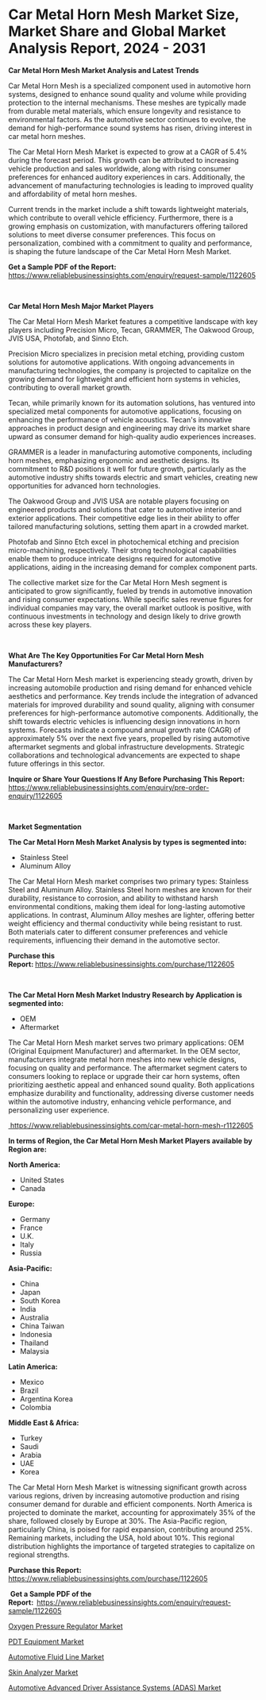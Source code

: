 <p><h1>Car Metal Horn Mesh Market Size, Market Share and Global Market Analysis Report, 2024 - 2031</h1></p><p><strong>Car Metal Horn Mesh Market Analysis and Latest Trends</strong></p>
<p><p>Car Metal Horn Mesh is a specialized component used in automotive horn systems, designed to enhance sound quality and volume while providing protection to the internal mechanisms. These meshes are typically made from durable metal materials, which ensure longevity and resistance to environmental factors. As the automotive sector continues to evolve, the demand for high-performance sound systems has risen, driving interest in car metal horn meshes.</p><p>The Car Metal Horn Mesh Market is expected to grow at a CAGR of 5.4% during the forecast period. This growth can be attributed to increasing vehicle production and sales worldwide, along with rising consumer preferences for enhanced auditory experiences in cars. Additionally, the advancement of manufacturing technologies is leading to improved quality and affordability of metal horn meshes. </p><p>Current trends in the market include a shift towards lightweight materials, which contribute to overall vehicle efficiency. Furthermore, there is a growing emphasis on customization, with manufacturers offering tailored solutions to meet diverse consumer preferences. This focus on personalization, combined with a commitment to quality and performance, is shaping the future landscape of the Car Metal Horn Mesh Market.</p></p>
<p><strong>Get a Sample PDF of the Report:&nbsp;</strong> <a href="https://www.reliablebusinessinsights.com/enquiry/request-sample/1122605?utm_campaign=1091&utm_medium=2&utm_source=Github&utm_content=ia&utm_term=04112024&utm_id=car-metal-horn-mesh">https://www.reliablebusinessinsights.com/enquiry/request-sample/1122605</a></p>
<p>&nbsp;</p>
<p><strong>Car Metal Horn Mesh Major Market Players</strong></p>
<p><p>The Car Metal Horn Mesh Market features a competitive landscape with key players including Precision Micro, Tecan, GRAMMER, The Oakwood Group, JVIS USA, Photofab, and Sinno Etch. </p><p>Precision Micro specializes in precision metal etching, providing custom solutions for automotive applications. With ongoing advancements in manufacturing technologies, the company is projected to capitalize on the growing demand for lightweight and efficient horn systems in vehicles, contributing to overall market growth.</p><p>Tecan, while primarily known for its automation solutions, has ventured into specialized metal components for automotive applications, focusing on enhancing the performance of vehicle acoustics. Tecan's innovative approaches in product design and engineering may drive its market share upward as consumer demand for high-quality audio experiences increases.</p><p>GRAMMER is a leader in manufacturing automotive components, including horn meshes, emphasizing ergonomic and aesthetic designs. Its commitment to R&D positions it well for future growth, particularly as the automotive industry shifts towards electric and smart vehicles, creating new opportunities for advanced horn technologies.</p><p>The Oakwood Group and JVIS USA are notable players focusing on engineered products and solutions that cater to automotive interior and exterior applications. Their competitive edge lies in their ability to offer tailored manufacturing solutions, setting them apart in a crowded market.</p><p>Photofab and Sinno Etch excel in photochemical etching and precision micro-machining, respectively. Their strong technological capabilities enable them to produce intricate designs required for automotive applications, aiding in the increasing demand for complex component parts.</p><p>The collective market size for the Car Metal Horn Mesh segment is anticipated to grow significantly, fueled by trends in automotive innovation and rising consumer expectations. While specific sales revenue figures for individual companies may vary, the overall market outlook is positive, with continuous investments in technology and design likely to drive growth across these key players.</p></p>
<p>&nbsp;</p>
<p><strong>What Are The Key Opportunities For Car Metal Horn Mesh Manufacturers?</strong></p>
<p><p>The Car Metal Horn Mesh market is experiencing steady growth, driven by increasing automobile production and rising demand for enhanced vehicle aesthetics and performance. Key trends include the integration of advanced materials for improved durability and sound quality, aligning with consumer preferences for high-performance automotive components. Additionally, the shift towards electric vehicles is influencing design innovations in horn systems. Forecasts indicate a compound annual growth rate (CAGR) of approximately 5% over the next five years, propelled by rising automotive aftermarket segments and global infrastructure developments. Strategic collaborations and technological advancements are expected to shape future offerings in this sector.</p></p>
<p><strong>Inquire or Share Your Questions If Any Before Purchasing This Report:</strong> <a href="https://www.reliablebusinessinsights.com/enquiry/pre-order-enquiry/1122605?utm_campaign=1091&utm_medium=2&utm_source=Github&utm_content=ia&utm_term=04112024&utm_id=car-metal-horn-mesh">https://www.reliablebusinessinsights.com/enquiry/pre-order-enquiry/1122605</a></p>
<p>&nbsp;</p>
<p><strong>Market Segmentation</strong></p>
<p><strong>The Car Metal Horn Mesh Market Analysis by types is segmented into:</strong></p>
<p><ul><li>Stainless Steel</li><li>Aluminum Alloy</li></ul></p>
<p><p>The Car Metal Horn Mesh market comprises two primary types: Stainless Steel and Aluminum Alloy. Stainless Steel horn meshes are known for their durability, resistance to corrosion, and ability to withstand harsh environmental conditions, making them ideal for long-lasting automotive applications. In contrast, Aluminum Alloy meshes are lighter, offering better weight efficiency and thermal conductivity while being resistant to rust. Both materials cater to different consumer preferences and vehicle requirements, influencing their demand in the automotive sector.</p></p>
<p><strong>Purchase this Report:&nbsp;</strong><a href="https://www.reliablebusinessinsights.com/purchase/1122605?utm_campaign=1091&utm_medium=2&utm_source=Github&utm_content=ia&utm_term=04112024&utm_id=car-metal-horn-mesh">https://www.reliablebusinessinsights.com/purchase/1122605</a></p>
<p>&nbsp;</p>
<p><strong>The Car Metal Horn Mesh Market Industry Research by Application is segmented into:</strong></p>
<p><ul><li>OEM</li><li>Aftermarket</li></ul></p>
<p><p>The Car Metal Horn Mesh market serves two primary applications: OEM (Original Equipment Manufacturer) and aftermarket. In the OEM sector, manufacturers integrate metal horn meshes into new vehicle designs, focusing on quality and performance. The aftermarket segment caters to consumers looking to replace or upgrade their car horn systems, often prioritizing aesthetic appeal and enhanced sound quality. Both applications emphasize durability and functionality, addressing diverse customer needs within the automotive industry, enhancing vehicle performance, and personalizing user experience.</p></p>
<p><a href="https://www.reliablebusinessinsights.com/car-metal-horn-mesh-r1122605?utm_campaign=1091&utm_medium=2&utm_source=Github&utm_content=ia&utm_term=04112024&utm_id=car-metal-horn-mesh">&nbsp;https://www.reliablebusinessinsights.com/car-metal-horn-mesh-r1122605</a></p>
<p><strong>In terms of Region, the Car Metal Horn Mesh Market Players available by Region are:</strong></p>
<p>
    <p> <strong> North America: </strong>
        <ul>
            <li>United States</li>
            <li>Canada</li>
        </ul>
        </p> 
    <p> <strong> Europe: </strong>
        <ul>
            <li>Germany</li>
            <li>France</li>
            <li>U.K.</li>
            <li>Italy</li>
            <li>Russia</li>
        </ul>
        </p> 
    <p> <strong> Asia-Pacific: </strong>
        <ul>
            <li>China</li>
            <li>Japan</li>
            <li>South Korea</li>
            <li>India</li>
            <li>Australia</li>
            <li>China Taiwan</li>
            <li>Indonesia</li>
            <li>Thailand</li>
            <li>Malaysia</li>
        </ul>
        </p> 
    <p> <strong> Latin America: </strong>
        <ul>
            <li>Mexico</li>
            <li>Brazil</li>
            <li>Argentina Korea</li>
            <li>Colombia</li>
        </ul>
        </p> 
    <p> <strong> Middle East & Africa: </strong>
        <ul>
            <li>Turkey</li>
            <li>Saudi</li>
            <li>Arabia</li>
            <li>UAE</li>
            <li>Korea</li>
        </ul>
    </p>
    </p>
<p><p>The Car Metal Horn Mesh Market is witnessing significant growth across various regions, driven by increasing automotive production and rising consumer demand for durable and efficient components. North America is projected to dominate the market, accounting for approximately 35% of the share, followed closely by Europe at 30%. The Asia-Pacific region, particularly China, is poised for rapid expansion, contributing around 25%. Remaining markets, including the USA, hold about 10%. This regional distribution highlights the importance of targeted strategies to capitalize on regional strengths.</p></p>
<p><strong>Purchase this Report: </strong><a href="https://www.reliablebusinessinsights.com/purchase/1122605?utm_campaign=1091&utm_medium=2&utm_source=Github&utm_content=ia&utm_term=04112024&utm_id=car-metal-horn-mesh">https://www.reliablebusinessinsights.com/purchase/1122605</a></p>
<p>&nbsp;<strong>Get a Sample PDF of the Report:&nbsp;&nbsp;</strong><a href="https://www.reliablebusinessinsights.com/enquiry/request-sample/1122605?utm_campaign=1091&utm_medium=2&utm_source=Github&utm_content=ia&utm_term=04112024&utm_id=car-metal-horn-mesh">https://www.reliablebusinessinsights.com/enquiry/request-sample/1122605</a></p>
<p><strong></strong></p>
<p><p><a href="https://issuu.com/reportprime-2/docs/oxygen-pressure-regulator-market-si_e8dda856e79c15?utm_campaign=1091&utm_medium=2&utm_source=Github&utm_content=ia&utm_term=04112024&utm_id=car-metal-horn-mesh">Oxygen Pressure Regulator Market</a></p><p><a href="https://issuu.com/reportprime-2/docs/pdt-equipment-market-size-2030.pptx_65e6cbb84dee1f?utm_campaign=1091&utm_medium=2&utm_source=Github&utm_content=ia&utm_term=04112024&utm_id=car-metal-horn-mesh">PDT Equipment Market</a></p><p><a href="https://github.com/burdgexaraeqn/Market-Research-Report-List-1/blob/main/automotive-fluid-line-market.md?utm_campaign=1091&utm_medium=2&utm_source=Github&utm_content=ia&utm_term=04112024&utm_id=car-metal-horn-mesh">Automotive Fluid Line Market</a></p><p><a href="https://issuu.com/reportprime-2/docs/skin-analyzer-market-size-2030.pptx_82d48a04068950?utm_campaign=1091&utm_medium=2&utm_source=Github&utm_content=ia&utm_term=04112024&utm_id=car-metal-horn-mesh">Skin Analyzer Market</a></p><p><a href="https://github.com/whitbyuhringenn/Market-Research-Report-List-1/blob/main/automotive-advanced-driver-assistance-systems-adas-market.md?utm_campaign=1091&utm_medium=2&utm_source=Github&utm_content=ia&utm_term=04112024&utm_id=car-metal-horn-mesh">Automotive Advanced Driver Assistance Systems (ADAS) Market</a></p></p>